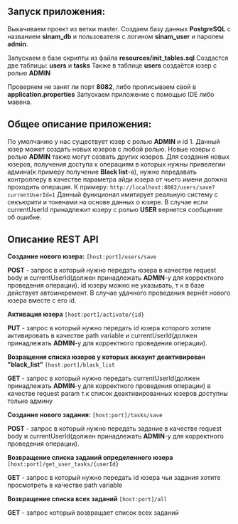 ## Запуск приложения:

Выкачиваем проект из ветки master.
Создаем базу данных **PostgreSQL** с названием **sinam_db**
и пользователя с логином **sinam_user** и паролем **admin**.

Запускаем в базе скрипты из файла **resources/init_tables.sql**
Создастся две таблицы: **users** и **tasks** 
Также в таблице **users** создаётся юзер с ролью **ADMIN** 

Проверяем не занят ли порт **8082**, либо прописываем свой в **application.properties**
Запускаем приложение с помощью IDE либо мавена.

## Общее описание приложения:

По умолчанию у нас существует юзер с ролью **ADMIN** и id 1.
Данный юзер может создать новых юзеров с любой ролью.
Новые юзеры с ролью **ADMIN** также могут созвать других юзеров.
Для создания новых юзеров, получения доступа к операциям в которых нужны
привелегии админа(к примеру получение **Black list**-a), нужно передавать 
контроллеру в качестве параметра айди юзера от чьего имени 
должна проходить операция. К примеру:
`http://localhost:8082/users/save?currentUserId=1`
Данный функционал имитирует реальную систему с секъюрити и токенами 
на основе данных о юзере.
В случае если currentUserId принадлежит юзеру с ролью **USER** вернется 
сообщение об ошибке. 

## Описание REST API

**Создание нового юзера:**
`[host:port]/users/save` 

**POST** - запрос в который нужно передать юзера в качестве request body и 
currentUserId(должен принадлежать **ADMIN**-у для корректного проведения операции).
id юзеру можно не указывать, т к в базе действует автоинкремент.
В случае удачного проведения вернёт нового юзера вместе с его id.

**Активация юзера**
`[host:port]/activate/{id}`

**PUT** - запрос  в который нужно передать id юзера которого хотите активировать 
в качестве path variable и currentUserId(должен принадлежать **ADMIN**-у для 
корректного проведения операции).

**Возращения списка юзеров у которых аккаунт деактивирован "black_list"**
`[host:port]/black_list`

**GET** - запрос в который нужно передать currentUserId(должен принадлежать **ADMIN**-у для 
 корректного проведения операции) в качестве request param т.к список деактивированных
 юзеров доступны только админу
 
**Создание нового задания:**
`[host:port]/tasks/save` 

**POST** - запрос в который нужно передать задание в качестве request body и 
currentUserId(должен принадлежать **ADMIN**-у для корректного проведения операции).


**Возвращение списка заданий определенного юзера**
`[host:port]/get_user_tasks/{userId}`

**GET** - запрос в который нужно передать id юзера чьи задания хотите просмотреть
в качестве path variable

**Возвращение списка всех заданий**
`[host:port]/all`

**GET** - запрос который возвращает список всех заданий